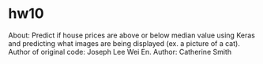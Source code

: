 # hw10
About: Predict if house prices are above or below median value using Keras and predicting what images are being displayed (ex. a picture of a cat). Author of original code: Joseph Lee Wei En. Author: Catherine Smith
